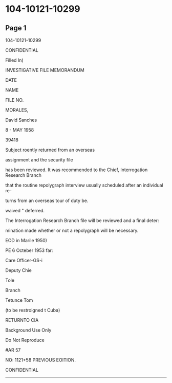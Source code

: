 # 104-10121-10299

## Page 1

104-10121-10299

CONFIDENTIAL

Filled In)

INVESTIGATIVE FILE MEMORANDUM

DATE

NAME

FILE NO.

MORALES,

David Sanches

8 - MAY 1958

39418

Subject roently returned from an overseas

assignment and the security file

has been reviewed. It was recommended to the Chief, Interrogation Research Branch

that the routine repolygraph interview usually scheduled after an individual re-

turns from an overseas tour of duty be.

waived " deferred.

The Interrogation Research Branch file will be reviewed and a final deter:

mination made whether or not a repolygraph will be necessary.

EOD in Marile 1950)

PE 6 Octeber 1953 far:

Care Officer-GS-i

Deputy Chie

Tole

Branch

Tetunce Tom

(to be restroigned t Cuba)

RETURNTO CIA

Background Use Only

Do Not Reproduce

#AR 57

NO: 1121+58 PREVIOUS EOITION.

CONFIDENTIAL

---

